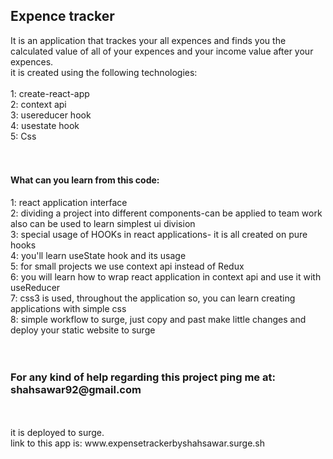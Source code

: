<h2>Expence tracker</h2> It is an application that trackes your all expences and finds you the calculated value of all of your expences and your income value after your expences.
<br>it is created using the following technologies:<br><br>
  1: create-react-app<br>
  2: context api<br>
  3: usereducer hook<br>
  4: usestate hook<br>
  5: Css<br>
  <br><br>
  <h4>What can you learn from this code:</h4>
    1: react application interface<br>
  	2: dividing a project into different components-can be applied to team work also can be used to learn simplest ui division<br>
  	3: special usage of HOOKs in react applications- it is all created on pure hooks<br>
  	4: you'll learn useState hook and its usage<br>
  	5: for small projects we use context api instead of Redux<br>
	6: you will learn how to wrap react application in context api and use it with useReducer<br>
	7: css3 is used, throughout the application so, you can learn creating applications with simple css<br>
	8: simple workflow to surge, just copy and past make little changes and deploy your static website to surge<br>
	<br><br>
<h3> For any kind of help regarding this project ping me at: shahsawar92@gmail.com </h3>
<br><br>
it is deployed to surge.<br>
link to this app is: www.expensetrackerbyshahsawar.surge.sh
